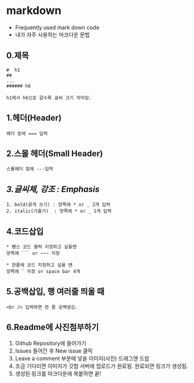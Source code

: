 markdown
===

* Frequently used mark down code
* 내가 자주 사용하는 마크다운 문법

0.제목
---
```
#  h1
##
...
###### h6

h1에서 h6으로 갈수록 글씨 크기 작아짐.
```

1.헤더(Header)
----
```
헤더 밑에 === 입력
```


2.스몰 헤더(Small Header)
----
```
스몰헤더 밑에 ---입력
```


*3.글씨체, 강조 : Emphasis*
---
~~~
1. bold(굵게 쓰기) : 양쪽에 * or _ 2개 입력
2. italic(기울기)  : 양쪽에 * or _ 1개 입력
~~~

4.코드삽입
---
```
* 펜스 코드 블럭 지정하고 싶을땐
양쪽에 ``` or ~~~ 지정

* 한줄에 코드 지정하고 싶을 떈
양쪽에 ` 지정 or space bar 4개
```

5.공백삽입, 행 여러줄 띄울 때
---
```
<br /> 입력하면 한 줄 공백생김.
```

6.Readme에 사진첨부하기
---
1. Github Repository에 들어가기
2. Issues 들어간 후 New issue 클릭
3. Leave a comment 부분에 넣을 이미지(사진) 드래그앤 드랍
4. 조금 기다리면 이미지가 깃헙 서버에 업로드가 완료됨. 완료되면 링크가 생성됨.
5. 생성된 링크를 마크다운에 복붙하면 끝!
